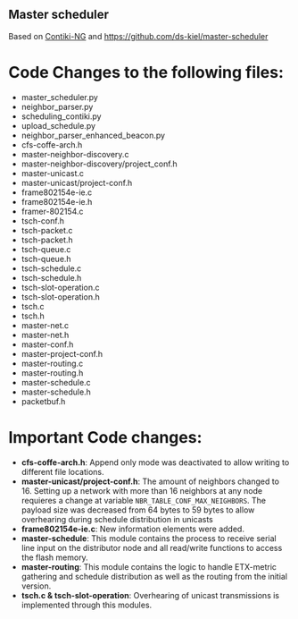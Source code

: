 ## Master scheduler

Based on [Contiki-NG](https://github.com/contiki-ng/contiki-ng) and https://github.com/ds-kiel/master-scheduler

# Code Changes to the following files:

* master_scheduler.py
* neighbor_parser.py
* scheduling_contiki.py
* upload_schedule.py
* neighbor_parser_enhanced_beacon.py
* cfs-coffe-arch.h
* master-neighbor-discovery.c
* master-neighbor-discovery/project_conf.h
* master-unicast.c
* master-unicast/project-conf.h
* frame802154e-ie.c
* frame802154e-ie.h
* framer-802154.c
* tsch-conf.h
* tsch-packet.c
* tsch-packet.h
* tsch-queue.c
* tsch-queue.h
* tsch-schedule.c
* tsch-schedule.h
* tsch-slot-operation.c
* tsch-slot-operation.h
* tsch.c
* tsch.h
* master-net.c
* master-net.h
* master-conf.h
* master-project-conf.h
* master-routing.c
* master-routing.h
* master-schedule.c
* master-schedule.h
* packetbuf.h

# Important Code changes:

* **cfs-coffe-arch.h**: Append only mode was deactivated to allow writing to different file locations.
* **master-unicast/project-conf.h**: The amount of neighbors changed to 16. Setting up a network with more than 16 neighbors at any node requieres a change at variable `NBR_TABLE_CONF_MAX_NEIGHBORS`. The payload size was decreased from 64 bytes to 59 bytes to allow overhearing during schedule distribution in unicasts
* **frame802154e-ie.c**: New information elements were added.
* **master-schedule**: This module contains the process to receive serial line input on the distributor node and all read/write functions to access the flash memory.
* **master-routing**: This module contains the logic to handle ETX-metric gathering and schedule distribution as well as the routing from the initial version.
* **tsch.c & tsch-slot-operation**: Overhearing of unicast transmissions is implemented through this modules.
